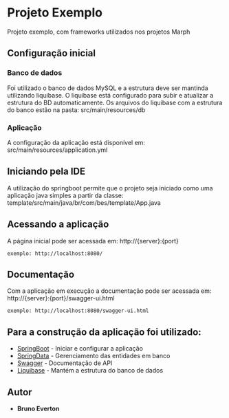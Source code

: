 # Projeto Exemplo
Projeto exemplo, com frameworks utilizados nos projetos Marph

## Configuração inicial
### Banco de dados 
Foi utilizado o banco de dados MySQL e a estrutura deve ser mantinda utilizando liquibase. O liquibase está configurado para subir e atualizar a estrutura do BD automaticamente.
Os arquivos do liquibase com a estrutura do banco estão na pasta: src/main/resources/db

### Aplicação
A configuração da aplicação está disponível em: src/main/resources/application.yml

## Iniciando pela IDE
A utilização do springboot permite que o projeto seja iniciado como uma aplicação java simples a partir da classe:
  template/src/main/java/br/com/bes/template/App.java

## Acessando a aplicação
A página inicial pode ser acessada em: http://{server}:{port}
```
exemplo: http://localhost:8080/
```

## Documentação 
Com a aplicação em execução a documentação pode ser acessada em: http://{server}:{port}/swagger-ui.html
```
exemplo: http://localhost:8080/swagger-ui.html
```

## Para a construção da aplicação foi utilizado:
* [SpringBoot](https://projects.spring.io/spring-boot/) - Iniciar e configurar a aplicação
* [SpringData](http://projects.spring.io/spring-data/) - Gerenciamento das entidades em banco
* [Swagger](https://swagger.io/) - Documentação de API
* [Liquibase](http://www.liquibase.org) - Mantém a estrutura do banco de dados


## Autor
* **Bruno Everton**
